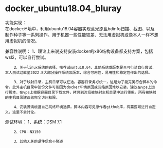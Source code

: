 # docker_ubuntu18.04_bluray

功能实现：	
		在docker环境中，利用ubuntu18.04容器实现蓝光原盘bdinfo扫描、截图、以及制作种子等一系列操作。用于机器一些性能较差、无法用虚拟机或像本人一样不想用虚拟机的情况。

兼容性说明：
		1、理论上来说支持安装docker的x86结构设备都支持方案，包括wsl2，可以自行尝试。
		
		2、关于linux系统的选择，推荐ubuntu18.04，其他系统或版本是否可行请自行尝试，本人测试过直至2022.8大部分操作系统及版本，综合可用性，易用性和稳定性作出的选择。
		
		3、对于映射目录，主机目录可以任选，容器目录务必统一，这是为了能完美符合脚本的命令。此外主机目录中部份文件可能因为docker环境原因或网络原因难以安装，建议在vps上运行脚本，在vps上根据容器目录下载文件，拷贝到对应被映射主机目录中进行使用。所有被映射的主机目录建议给完全访问权限。
		
		4、安装源请根据自己网络环境选择。脚本内容可见原作者github库，有需要可进行自定义，这里不会讨论。
		

测试环境：
		1、系统：DSM 7.1
		
		2、CPU：N3150
		
		3、其他无关的硬件信息不赘述
		
		
					

